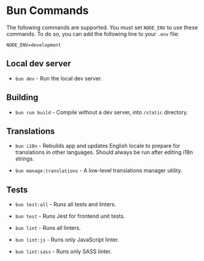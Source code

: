 # Bun Commands

The following commands are supported.
You must set `NODE_ENV` to use these commands.
To do so, you can add the following line to your `.env` file:

```
NODE_ENV=development
```

## Local dev server
- `bun dev` - Run the local dev server.

## Building
- `bun run build` - Compile without a dev server, into `/static` directory.

## Translations
- `bun i18n` - Rebuilds app and updates English locale to prepare for translations in other languages. Should always be run after editing i18n strings.

- `bun manage:translations` - A low-level translations manager utility.

## Tests
- `bun test:all` - Runs all tests and linters.

- `bun test` - Runs Jest for frontend unit tests.

- `bun lint` - Runs all linters.

- `bun lint:js` - Runs only JavaScript linter.

- `bun lint:sass` - Runs only SASS linter.
